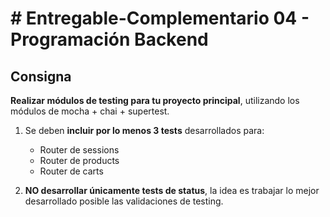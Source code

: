 # # Entregable-Complementario 04 - Programación Backend

## Consigna

**Realizar módulos de testing para tu proyecto principal**, utilizando los módulos de mocha + chai + supertest.

1. Se deben **incluir por lo menos 3 tests** desarrollados para:

   -  Router de sessions
   -  Router de products
   -  Router de carts

2. **NO desarrollar únicamente tests de status**, la idea es trabajar lo mejor desarrollado posible las validaciones de testing.
